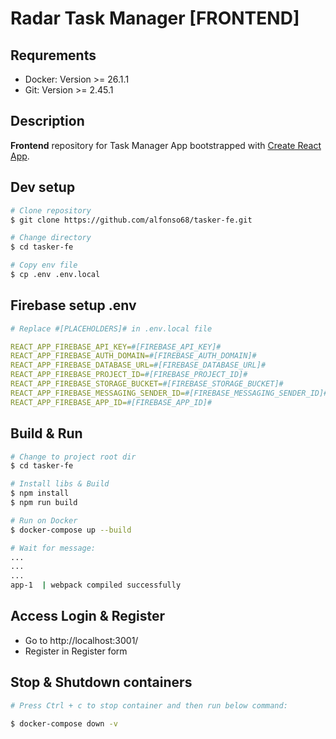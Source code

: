 # Radar Task Manager [FRONTEND]

## Requrements
- Docker: Version >= 26.1.1
- Git: Version >= 2.45.1

## Description

**Frontend** repository for Task Manager App bootstrapped with [Create React App](https://github.com/facebook/create-react-app).

## Dev setup

```bash
# Clone repository
$ git clone https://github.com/alfonso68/tasker-fe.git

# Change directory
$ cd tasker-fe

# Copy env file
$ cp .env .env.local
```

## Firebase setup .env

```yaml
# Replace #[PLACEHOLDERS]# in .env.local file

REACT_APP_FIREBASE_API_KEY=#[FIREBASE_API_KEY]#
REACT_APP_FIREBASE_AUTH_DOMAIN=#[FIREBASE_AUTH_DOMAIN]#
REACT_APP_FIREBASE_DATABASE_URL=#[FIREBASE_DATABASE_URL]#
REACT_APP_FIREBASE_PROJECT_ID=#[FIREBASE_PROJECT_ID]#
REACT_APP_FIREBASE_STORAGE_BUCKET=#[FIREBASE_STORAGE_BUCKET]#
REACT_APP_FIREBASE_MESSAGING_SENDER_ID=#[FIREBASE_MESSAGING_SENDER_ID]#
REACT_APP_FIREBASE_APP_ID=#[FIREBASE_APP_ID]#
```

## Build & Run

```bash
# Change to project root dir
$ cd tasker-fe

# Install libs & Build
$ npm install
$ npm run build

# Run on Docker
$ docker-compose up --build

# Wait for message:
...
...
...
app-1  | webpack compiled successfully
```


## Access Login & Register

- Go to http://localhost:3001/
- Register in Register form

## Stop & Shutdown containers
```bash
# Press Ctrl + c to stop container and then run below command:
 
$ docker-compose down -v 
```